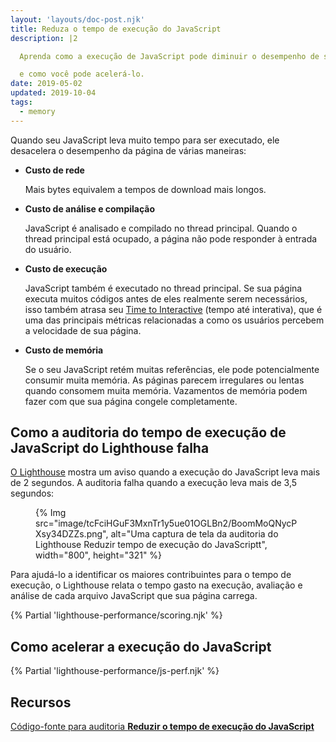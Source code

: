 ```yaml
---
layout: 'layouts/doc-post.njk'
title: Reduza o tempo de execução do JavaScript
description: |2

  Aprenda como a execução de JavaScript pode diminuir o desempenho de sua página

  e como você pode acelerá-lo.
date: 2019-05-02
updated: 2019-10-04
tags:
  - memory
---
```


Quando seu JavaScript leva muito tempo para ser executado, ele desacelera o desempenho da página de várias maneiras:

- **Custo de rede**

    Mais bytes equivalem a tempos de download mais longos.

- **Custo de análise e compilação**

    JavaScript é analisado e compilado no thread principal. Quando o thread principal está ocupado, a página não pode responder à entrada do usuário.

- **Custo de execução**

    JavaScript também é executado no thread principal. Se sua página executa muitos códigos antes de eles realmente serem necessários, isso também atrasa seu [Time to Interactive](https://web.dev/tti/) (tempo até interativa), que é uma das principais métricas relacionadas a como os usuários percebem a velocidade de sua página.

- **Custo de memória**

    Se o seu JavaScript retém muitas referências, ele pode potencialmente consumir muita memória. As páginas parecem irregulares ou lentas quando consomem muita memória. Vazamentos de memória podem fazer com que sua página congele completamente.

## Como a auditoria do tempo de execução de JavaScript do Lighthouse falha

[O Lighthouse](https://developers.google.com/web/tools/lighthouse/) mostra um aviso quando a execução do JavaScript leva mais de 2 segundos. A auditoria falha quando a execução leva mais de 3,5 segundos:

<figure>{% Img src="image/tcFciHGuF3MxnTr1y5ue01OGLBn2/BoomMoQNycPXsy34DZZs.png", alt="Uma captura de tela da auditoria do Lighthouse Reduzir tempo de execução do JavaScriptt", width="800", height="321" %}</figure>

Para ajudá-lo a identificar os maiores contribuintes para o tempo de execução, o Lighthouse relata o tempo gasto na execução, avaliação e análise de cada arquivo JavaScript que sua página carrega.

{% Partial 'lighthouse-performance/scoring.njk' %}

## Como acelerar a execução do JavaScript

{% Partial 'lighthouse-performance/js-perf.njk' %}

## Recursos

[Código-fonte para auditoria **Reduzir o tempo de execução do JavaScript**](https://github.com/GoogleChrome/lighthouse/blob/master/lighthouse-core/audits/bootup-time.js)
